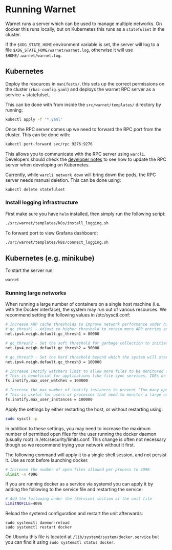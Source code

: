 # Running Warnet

Warnet runs a server which can be used to manage multiple networks. On docker
this runs locally, but on Kubernetes this runs as a `statefulSet` in the
cluster.

If the `$XDG_STATE_HOME` environment variable is set, the server will log to
a file `$XDG_STATE_HOME/warnet/warnet.log`, otherwise it will use `$HOME/.warnet/warnet.log`.

## Kubernetes

Deploy the resources in `manifests/`, this sets up the correct permissions on the cluster (`rbac-config.yaml`) and deploys the warnet RPC server as a service + statefulset.

This can be done with from inside the `src/warnet/templates/` directory by running:

```bash
kubectl apply -f '*.yaml'
```

Once the RPC server comes up we need to forward the RPC port from the cluster.
This can be done with:

```bash
kubectl port-forward svc/rpc 9276:9276
```

This allows you to communicate with the RPC server using `warcli`. Developers
should check the [developer notes](developer-notes.md) to see how to
update the RPC server when developing on Kubernetes.

Currently, while `warcli network down` will bring down the pods, the RPC server needs manual deletion.
This can be done using:

```bash
kubectl delete statefulset
```

### Install logging infrastructure

First make sure you have `helm` installed, then simply run the following script:

```bash
./src/warnet/templates/k8s/install_logging.sh
```

To forward port to view Grafana dashboard:

```bash
./src/warnet/templates/k8s/connect_logging.sh
```

## Kubernetes (e.g. minikube)

To start the server run:

```bash
warnet
```

### Running large networks

When running a large number of containers on a single host machine (i.e. with the Docker interface), the system may run out of various resources.
We recommend setting the following values in /etc/sysctl.conf:

```sh
# Increase ARP cache thresholds to improve network performance under high load
# gc_thresh1 - Adjust to higher threshold to retain more ARP entries and avoid cache overflow
net.ipv4.neigh.default.gc_thresh1 = 80000

# gc_thresh2 - Set the soft threshold for garbage collection to initiate ARP entry clean up
net.ipv4.neigh.default.gc_thresh2 = 90000

# gc_thresh3 - Set the hard threshold beyond which the system will start to drop ARP entries
net.ipv4.neigh.default.gc_thresh3 = 100000

# Increase inotify watchers limit to allow more files to be monitored for changes
# This is beneficial for applications like file sync services, IDEs or web development servers
fs.inotify.max_user_watches = 100000

# Increase the max number of inotify instances to prevent "Too many open files" error
# This is useful for users or processes that need to monitor a large number of file systems or directories simultaneously.
fs.inotify.max_user_instances = 100000

```

Apply the settings by either restarting the host, or without restarting using:

```sh
sudo sysctl -p
```

In addition to these settings, you may need to increase the maximum number of permitted open files for the user running the docker daemon (usually root) in /etc/security/limits.conf.
This change is often not necessary though so we recommend trying your network without it first.

The following command will apply it to a single shell session, and not persist it.
Use as root before launching docker.

```sh
# Increase the number of open files allowed per process to 4096
ulimit -n 4096
```

If you are running docker as a service via systemd you can apply it by adding the following to the service file and restarting the service:

```sh
# Add the following under the [Service] section of the unit file
LimitNOFILE=4096
```

Reload the systemd configuration and restart the unit afterwards:

```
sudo systemctl daemon-reload
sudo systemctl restart docker
```

On Ubuntu this file is located at `/lib/systemd/system/docker.service` but you can find it using `sudo systemctl status docker`.
